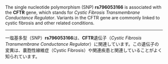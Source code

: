 The single nucleotide polymorphism (SNP) **rs796053166** is associated with the **CFTR** gene, which stands for *Cystic Fibrosis Transmembrane Conductance Regulator*. Variants in the CFTR gene are commonly linked to cystic fibrosis and other related conditions.

---

一塩基多型（SNP）**rs796053166**は、**CFTR**遺伝子（*Cystic Fibrosis Transmembrane Conductance Regulator*）に関連しています。この遺伝子の変異は、嚢胞性線維症（Cystic Fibrosis）や関連疾患と関連していることがよく知られています。